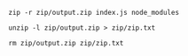 `zip -r zip/output.zip index.js node_modules`

`unzip -l zip/output.zip > zip/zip.txt`

`rm zip/output.zip zip/zip.txt`